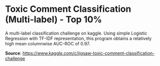 # Toxic Comment Classification (Multi-label) - Top 10%

A multi-label classification challenge on kaggle. Using simple Logistic Regression with TF-IDF representation, this program obtains a relatively high mean columnwise AUC-ROC of 0.97.

**Source**: https://www.kaggle.com/c/jigsaw-toxic-comment-classification-challenge
